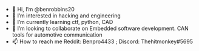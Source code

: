 - 👋 Hi, I’m @benrobbins20
- 👀 I’m interested in hacking and engineering 
- 🌱 I’m currently learning ctf, python, CAD
- 💞️ I’m looking to collaborate on Embedded software development. CAN tools for automotive communication 
- 📫 How to reach me Reddit: Benpro4433 ; Discord: Thehitmonkey#5695

<!---
benrobbins20/benrobbins20 is a ✨ special ✨ repository because its `README.md` (this file) appears on your GitHub profile.
You can click the Preview link to take a look at your changes.
--->
